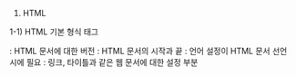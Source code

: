 1) HTML


1-1) HTML 기본 형식 태그

<!DOCTYPE html> : HTML 문서에 대한 버전

<html> : HTML 문서의 시작과 끝

<html lang="ko"> : 언어 설정이 HTML 문서 선언 시에 필요

<head> : 링크, 타이틀과 같은 웹 문서에 대한 설정 부분

<title> : HTML 문서에 대한 제목

<meta charset="uft-8"> : HTML 문서의 인코딩 방식, 기기에서 인식하는 방법

<body> : HTML 문서의 내용


1-2) HTML 기본 내용 태그

<br> : break

개행 처리하는 단독 태그, 중복 사용 가능


<img> : image

src(source)를 통해 이미지를 로드하는 태그

alt(alternate)를 통해 이미지에 대한 설명을 작성